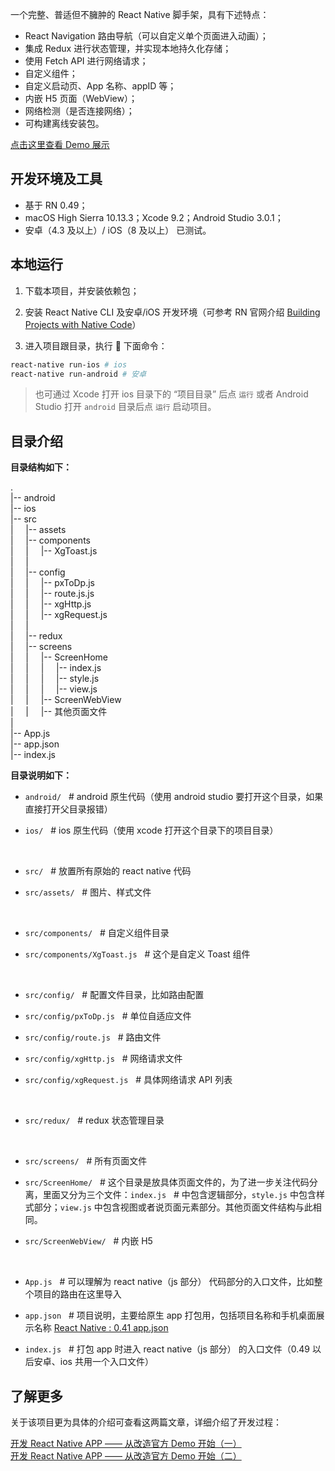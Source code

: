 一个完整、普适但不臃肿的 React Native 脚手架，具有下述特点：

* React Navigation 路由导航（可以自定义单个页面进入动画）；
* 集成 Redux 进行状态管理，并实现本地持久化存储；
* 使用 Fetch API 进行网络请求；
* 自定义组件；
* 自定义启动页、App 名称、appID 等；
* 内嵌 H5 页面（WebView）；
* 网络检测（是否连接网络）；
* 可构建离线安装包。

[点击这里查看 Demo 展示](http://ol9ge41ud.bkt.clouddn.com/complete_intro.gif)

## 开发环境及工具

* 基于 RN 0.49；
* macOS High Sierra 10.13.3；Xcode 9.2；Android Studio 3.0.1；
* 安卓（4.3 及以上）/ iOS（8 及以上） 已测试。

## 本地运行

1.  下载本项目，并安装依赖包；
2.  安装 React Native CLI 及安卓/iOS 开发环境（可参考 RN 官网介绍 [Building Projects with Native Code](https://facebook.github.io/react-native/docs/getting-started.html)）

3.  进入项目跟目录，执行  下面命令：

```bash
react-native run-ios # ios
react-native run-android # 安卓
```

> 也可通过 Xcode 打开 ios 目录下的 “项目目录” 后点 `运行` 或者 Android Studio 打开 `android` 目录后点 `运行` 启动项目。

## 目录介绍

**目录结构如下：**

.  
 |-- android &nbsp;  
 |-- ios &nbsp;  
 |-- src &nbsp;  
 | &nbsp;&nbsp;&nbsp; |-- assets  
 | &nbsp;&nbsp;&nbsp; |-- components  
 | &nbsp;&nbsp;&nbsp; | &nbsp;&nbsp;&nbsp; |-- XgToast.js  
 | &nbsp;&nbsp;&nbsp; |  
 | &nbsp;&nbsp;&nbsp; |-- config  
 | &nbsp;&nbsp;&nbsp; | &nbsp;&nbsp;&nbsp; |-- pxToDp.js  
 | &nbsp;&nbsp;&nbsp; | &nbsp;&nbsp;&nbsp; |-- route.js.js  
 | &nbsp;&nbsp;&nbsp; | &nbsp;&nbsp;&nbsp; |-- xgHttp.js  
 | &nbsp;&nbsp;&nbsp; | &nbsp;&nbsp;&nbsp; |-- xgRequest.js  
 | &nbsp;&nbsp;&nbsp; |  
 | &nbsp;&nbsp;&nbsp; |-- redux  
 | &nbsp;&nbsp;&nbsp; |-- screens  
 | &nbsp;&nbsp;&nbsp; | &nbsp;&nbsp;&nbsp; |-- ScreenHome  
 | &nbsp;&nbsp;&nbsp; | &nbsp;&nbsp;&nbsp; | &nbsp;&nbsp;&nbsp; |-- index.js  
 | &nbsp;&nbsp;&nbsp; | &nbsp;&nbsp;&nbsp; | &nbsp;&nbsp;&nbsp; |-- style.js  
 | &nbsp;&nbsp;&nbsp; | &nbsp;&nbsp;&nbsp; | &nbsp;&nbsp;&nbsp; |-- view.js  
 | &nbsp;&nbsp;&nbsp; | &nbsp;&nbsp;&nbsp; |-- ScreenWebView  
 | &nbsp;&nbsp;&nbsp; | &nbsp;&nbsp;&nbsp; |-- 其他页面文件  
 |  
 |-- App.js  
 |-- app.json  
 |-- index.js

**目录说明如下：**

* `android/` &nbsp; # android 原生代码（使用 android studio 要打开这个目录，如果直接打开父目录报错）
* `ios/` &nbsp; # ios 原生代码（使用 xcode 打开这个目录下的项目目录）

  &nbsp;&nbsp;&nbsp;

* `src/` &nbsp; # 放置所有原始的 react native 代码
* `src/assets/` &nbsp; # 图片、样式文件

  &nbsp;&nbsp;&nbsp;

* `src/components/` &nbsp; # 自定义组件目录
* `src/components/XgToast.js` &nbsp; # 这个是自定义 Toast 组件

  &nbsp;&nbsp;&nbsp;

* `src/config/` &nbsp; # 配置文件目录，比如路由配置
* `src/config/pxToDp.js` &nbsp; # 单位自适应文件
* `src/config/route.js` &nbsp; # 路由文件
* `src/config/xgHttp.js` &nbsp; # 网络请求文件
* `src/config/xgRequest.js` &nbsp; # 具体网络请求 API 列表

  &nbsp;&nbsp;&nbsp;

* `src/redux/` &nbsp; # redux 状态管理目录

  &nbsp;&nbsp;&nbsp;

* `src/screens/` &nbsp; # 所有页面文件
* `src/ScreenHome/` &nbsp; # 这个目录是放具体页面文件的，为了进一步关注代码分离，里面又分为三个文件：`index.js` &nbsp; # 中包含逻辑部分，`style.js` 中包含样式部分；`view.js` 中包含视图或者说页面元素部分。其他页面文件结构与此相同。
* `src/ScreenWebView/` &nbsp; # 内嵌 H5

  &nbsp;&nbsp;&nbsp;

* `App.js` &nbsp; # 可以理解为 react native（js 部分） 代码部分的入口文件，比如整个项目的路由在这里导入
* `app.json` &nbsp; # 项目说明，主要给原生 app 打包用，包括项目名称和手机桌面展示名称 [React Native : 0.41 app.json](https://stackoverflow.com/questions/42409459/react-native-0-41-app-json)
* `index.js` &nbsp; # 打包 app 时进入 react native（js 部分） 的入口文件（0.49 以后安卓、ios 共用一个入口文件）

## 了解更多

关于该项目更为具体的介绍可查看这两篇文章，详细介绍了开发过程：

[开发 React Native APP —— 从改造官方 Demo 开始（一）](https://xiaogliu.github.io/2018/02/27/develop-react-native-app-1/)  
[开发 React Native APP —— 从改造官方 Demo 开始（二）](https://xiaogliu.github.io/2018/02/27/develop-react-native-app-2/)
